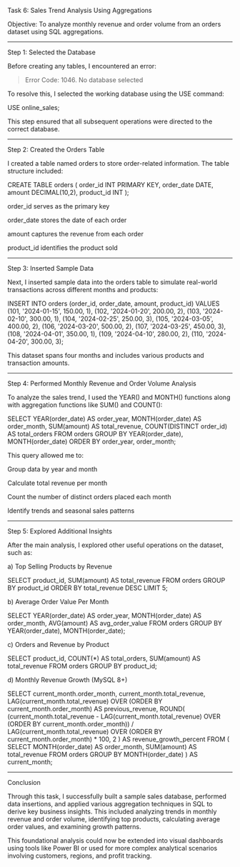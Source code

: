 
Task 6: Sales Trend Analysis Using Aggregations

Objective: To analyze monthly revenue and order volume from an orders dataset using SQL aggregations.


---

Step 1: Selected the Database

Before creating any tables, I encountered an error:

> Error Code: 1046. No database selected



To resolve this, I selected the working database using the USE command:

USE online_sales;

This step ensured that all subsequent operations were directed to the correct database.


---

Step 2: Created the Orders Table

I created a table named orders to store order-related information. The table structure included:

CREATE TABLE orders (
  order_id INT PRIMARY KEY,
  order_date DATE,
  amount DECIMAL(10,2),
  product_id INT
);

order_id serves as the primary key

order_date stores the date of each order

amount captures the revenue from each order

product_id identifies the product sold



---

Step 3: Inserted Sample Data

Next, I inserted sample data into the orders table to simulate real-world transactions across different months and products:

INSERT INTO orders (order_id, order_date, amount, product_id) VALUES
(101, '2024-01-15', 150.00, 1),
(102, '2024-01-20', 200.00, 2),
(103, '2024-02-10', 300.00, 1),
(104, '2024-02-25', 250.00, 3),
(105, '2024-03-05', 400.00, 2),
(106, '2024-03-20', 500.00, 2),
(107, '2024-03-25', 450.00, 3),
(108, '2024-04-01', 350.00, 1),
(109, '2024-04-10', 280.00, 2),
(110, '2024-04-20', 300.00, 3);

This dataset spans four months and includes various products and transaction amounts.


---

Step 4: Performed Monthly Revenue and Order Volume Analysis

To analyze the sales trend, I used the YEAR() and MONTH() functions along with aggregation functions like SUM() and COUNT():

SELECT
  YEAR(order_date) AS order_year,
  MONTH(order_date) AS order_month,
  SUM(amount) AS total_revenue,
  COUNT(DISTINCT order_id) AS total_orders
FROM
  orders
GROUP BY
  YEAR(order_date), MONTH(order_date)
ORDER BY
  order_year, order_month;

This query allowed me to:

Group data by year and month

Calculate total revenue per month

Count the number of distinct orders placed each month

Identify trends and seasonal sales patterns



---

Step 5: Explored Additional Insights

After the main analysis, I explored other useful operations on the dataset, such as:

a) Top Selling Products by Revenue

SELECT product_id, SUM(amount) AS total_revenue
FROM orders
GROUP BY product_id
ORDER BY total_revenue DESC
LIMIT 5;

b) Average Order Value Per Month

SELECT YEAR(order_date) AS order_year, MONTH(order_date) AS order_month, AVG(amount) AS avg_order_value
FROM orders
GROUP BY YEAR(order_date), MONTH(order_date);

c) Orders and Revenue by Product

SELECT product_id, COUNT(*) AS total_orders, SUM(amount) AS total_revenue
FROM orders
GROUP BY product_id;

d) Monthly Revenue Growth (MySQL 8+)

SELECT 
  current_month.order_month,
  current_month.total_revenue,
  LAG(current_month.total_revenue) OVER (ORDER BY current_month.order_month) AS previous_revenue,
  ROUND(
    (current_month.total_revenue - LAG(current_month.total_revenue) OVER (ORDER BY current_month.order_month)) 
    / LAG(current_month.total_revenue) OVER (ORDER BY current_month.order_month) * 100, 2
  ) AS revenue_growth_percent
FROM (
  SELECT MONTH(order_date) AS order_month, SUM(amount) AS total_revenue
  FROM orders
  GROUP BY MONTH(order_date)
) AS current_month;


---

Conclusion

Through this task, I successfully built a sample sales database, performed data insertions, and applied various aggregation techniques in SQL to derive key business insights. This included analyzing trends in monthly revenue and order volume, identifying top products, calculating average order values, and examining growth patterns.

This foundational analysis could now be extended into visual dashboards using tools like Power BI or used for more complex analytical scenarios involving customers, regions, and profit tracking.
